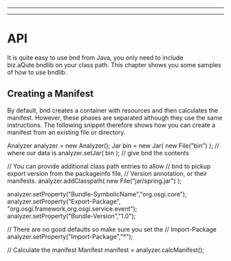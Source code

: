 ___
___
# API
It is quite easy to use bnd from Java, you only need to include biz.aQute.bndlib on your class path. This chapter shows you some samples of how to use bndlib.

## Creating a Manifest
By default, bnd creates a container with resources and then calculates the manifest. However, these phases are separated although they use the same instructions. The following snippet therefore shows how you can create a manifest from an existing file or directory.

  Analyzer analyzer = new Analyzer(); 
  Jar bin = new Jar( new File("bin") );  // where our data is
  analyzer.setJar( bin );                // give bnd the contents

  // You can provide additional class path entries to allow
  // bnd to pickup export version from the packageinfo file,
  // Version annotation, or their manifests.
  analyzer.addClasspath( new File("jar/spring.jar") );

  analyzer.setProperty("Bundle-SymbolicName","org.osgi.core");
  analyzer.setProperty("Export-Package", 
                       "org.osgi.framework,org.osgi.service.event");
  analyzer.setProperty("Bundle-Version","1.0");

  // There are no good defaults so make sure you set the 
  // Import-Package
  analyzer.setProperty("Import-Package","*");

  // Calculate the manifest
  Manifest manifest = analyzer.calcManifest();


